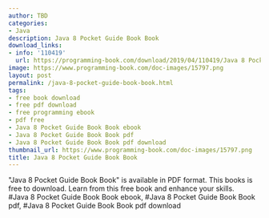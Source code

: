 ```yaml
---
author: TBD
categories:
- Java
description: Java 8 Pocket Guide Book Book
download_links:
- info: '110419'
  url: https://programming-book.com/download/2019/04/110419/Java 8 Pocket Guide Book.pdf
image: https://www.programming-book.com/doc-images/15797.png
layout: post
permalink: /java-8-pocket-guide-book-book.html
tags:
- free book download
- free pdf download
- free programming ebook
- pdf free
- Java 8 Pocket Guide Book Book ebook
- Java 8 Pocket Guide Book Book pdf
- Java 8 Pocket Guide Book Book pdf download
thumbnail_url: https://www.programming-book.com/doc-images/15797.png
title: Java 8 Pocket Guide Book Book
---
```


 
<div class="item-desc text-justify">
  "Java 8 Pocket Guide Book Book" is available in PDF format. This books is free to download. Learn from this free book and enhance your skills.
  <br>
  #Java 8 Pocket Guide Book Book ebook, #Java 8 Pocket Guide Book Book pdf, #Java 8 Pocket Guide Book Book pdf download
</div>